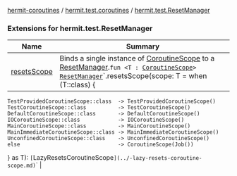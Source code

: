 [hermit-coroutines](../../index.md) / [hermit.test.coroutines](../index.md) / [hermit.test.ResetManager](./index.md)

### Extensions for hermit.test.ResetManager

| Name | Summary |
|---|---|
| [resetsScope](resets-scope.md) | Binds a single instance of [CoroutineScope](https://kotlin.github.io/kotlinx.coroutines/kotlinx-coroutines-core/kotlinx.coroutines/-coroutine-scope/index.html) to a [ResetManager](https://rbusarow.github.io/Hermit/hermit-core/hermit.test/-reset-manager/index.md).`fun <T : `[`CoroutineScope`](https://kotlin.github.io/kotlinx.coroutines/kotlinx-coroutines-core/kotlinx.coroutines/-coroutine-scope/index.html)`> `[`ResetManager`](https://rbusarow.github.io/Hermit/hermit-core/hermit.test/-reset-manager/index.md)`.resetsScope(scope: T = when (T::class) {
    TestProvidedCoroutineScope::class  -> TestProvidedCoroutineScope()
    TestCoroutineScope::class          -> TestCoroutineScope()
    DefaultCoroutineScope::class       -> DefaultCoroutineScope()
    IOCoroutineScope::class            -> IOCoroutineScope()
    MainCoroutineScope::class          -> MainCoroutineScope()
    MainImmediateCoroutineScope::class -> MainImmediateCoroutineScope()
    UnconfinedCoroutineScope::class    -> UnconfinedCoroutineScope()
    else                               -> CoroutineScope(Job())
  } as T): `[`LazyResetsCoroutineScope`](../-lazy-resets-coroutine-scope.md)`<T>` |
